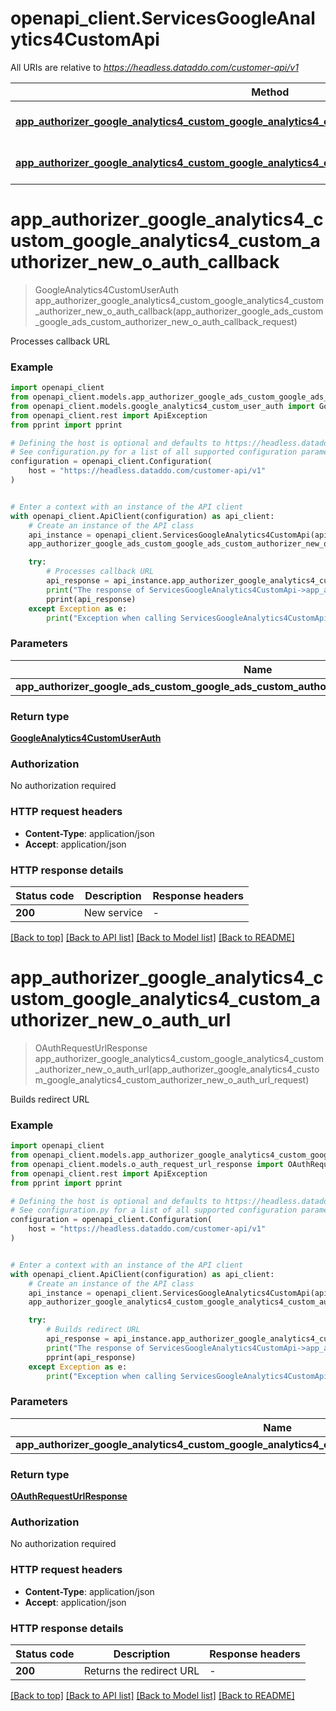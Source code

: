 # openapi_client.ServicesGoogleAnalytics4CustomApi

All URIs are relative to *https://headless.dataddo.com/customer-api/v1*

Method | HTTP request | Description
------------- | ------------- | -------------
[**app_authorizer_google_analytics4_custom_google_analytics4_custom_authorizer_new_o_auth_callback**](ServicesGoogleAnalytics4CustomApi.md#app_authorizer_google_analytics4_custom_google_analytics4_custom_authorizer_new_o_auth_callback) | **POST** /services/google_analytics4_custom/oauth-process-callback | Processes callback URL
[**app_authorizer_google_analytics4_custom_google_analytics4_custom_authorizer_new_o_auth_url**](ServicesGoogleAnalytics4CustomApi.md#app_authorizer_google_analytics4_custom_google_analytics4_custom_authorizer_new_o_auth_url) | **POST** /services/google_analytics4_custom/oauth-request-url | Builds redirect URL


# **app_authorizer_google_analytics4_custom_google_analytics4_custom_authorizer_new_o_auth_callback**
> GoogleAnalytics4CustomUserAuth app_authorizer_google_analytics4_custom_google_analytics4_custom_authorizer_new_o_auth_callback(app_authorizer_google_ads_custom_google_ads_custom_authorizer_new_o_auth_callback_request)

Processes callback URL

### Example


```python
import openapi_client
from openapi_client.models.app_authorizer_google_ads_custom_google_ads_custom_authorizer_new_o_auth_callback_request import AppAuthorizerGoogleAdsCustomGoogleAdsCustomAuthorizerNewOAuthCallbackRequest
from openapi_client.models.google_analytics4_custom_user_auth import GoogleAnalytics4CustomUserAuth
from openapi_client.rest import ApiException
from pprint import pprint

# Defining the host is optional and defaults to https://headless.dataddo.com/customer-api/v1
# See configuration.py for a list of all supported configuration parameters.
configuration = openapi_client.Configuration(
    host = "https://headless.dataddo.com/customer-api/v1"
)


# Enter a context with an instance of the API client
with openapi_client.ApiClient(configuration) as api_client:
    # Create an instance of the API class
    api_instance = openapi_client.ServicesGoogleAnalytics4CustomApi(api_client)
    app_authorizer_google_ads_custom_google_ads_custom_authorizer_new_o_auth_callback_request = openapi_client.AppAuthorizerGoogleAdsCustomGoogleAdsCustomAuthorizerNewOAuthCallbackRequest() # AppAuthorizerGoogleAdsCustomGoogleAdsCustomAuthorizerNewOAuthCallbackRequest | 

    try:
        # Processes callback URL
        api_response = api_instance.app_authorizer_google_analytics4_custom_google_analytics4_custom_authorizer_new_o_auth_callback(app_authorizer_google_ads_custom_google_ads_custom_authorizer_new_o_auth_callback_request)
        print("The response of ServicesGoogleAnalytics4CustomApi->app_authorizer_google_analytics4_custom_google_analytics4_custom_authorizer_new_o_auth_callback:\n")
        pprint(api_response)
    except Exception as e:
        print("Exception when calling ServicesGoogleAnalytics4CustomApi->app_authorizer_google_analytics4_custom_google_analytics4_custom_authorizer_new_o_auth_callback: %s\n" % e)
```



### Parameters


Name | Type | Description  | Notes
------------- | ------------- | ------------- | -------------
 **app_authorizer_google_ads_custom_google_ads_custom_authorizer_new_o_auth_callback_request** | [**AppAuthorizerGoogleAdsCustomGoogleAdsCustomAuthorizerNewOAuthCallbackRequest**](AppAuthorizerGoogleAdsCustomGoogleAdsCustomAuthorizerNewOAuthCallbackRequest.md)|  | 

### Return type

[**GoogleAnalytics4CustomUserAuth**](GoogleAnalytics4CustomUserAuth.md)

### Authorization

No authorization required

### HTTP request headers

 - **Content-Type**: application/json
 - **Accept**: application/json

### HTTP response details

| Status code | Description | Response headers |
|-------------|-------------|------------------|
**200** | New service |  -  |

[[Back to top]](#) [[Back to API list]](../README.md#documentation-for-api-endpoints) [[Back to Model list]](../README.md#documentation-for-models) [[Back to README]](../README.md)

# **app_authorizer_google_analytics4_custom_google_analytics4_custom_authorizer_new_o_auth_url**
> OAuthRequestUrlResponse app_authorizer_google_analytics4_custom_google_analytics4_custom_authorizer_new_o_auth_url(app_authorizer_google_analytics4_custom_google_analytics4_custom_authorizer_new_o_auth_url_request)

Builds redirect URL

### Example


```python
import openapi_client
from openapi_client.models.app_authorizer_google_analytics4_custom_google_analytics4_custom_authorizer_new_o_auth_url_request import AppAuthorizerGoogleAnalytics4CustomGoogleAnalytics4CustomAuthorizerNewOAuthUrlRequest
from openapi_client.models.o_auth_request_url_response import OAuthRequestUrlResponse
from openapi_client.rest import ApiException
from pprint import pprint

# Defining the host is optional and defaults to https://headless.dataddo.com/customer-api/v1
# See configuration.py for a list of all supported configuration parameters.
configuration = openapi_client.Configuration(
    host = "https://headless.dataddo.com/customer-api/v1"
)


# Enter a context with an instance of the API client
with openapi_client.ApiClient(configuration) as api_client:
    # Create an instance of the API class
    api_instance = openapi_client.ServicesGoogleAnalytics4CustomApi(api_client)
    app_authorizer_google_analytics4_custom_google_analytics4_custom_authorizer_new_o_auth_url_request = openapi_client.AppAuthorizerGoogleAnalytics4CustomGoogleAnalytics4CustomAuthorizerNewOAuthUrlRequest() # AppAuthorizerGoogleAnalytics4CustomGoogleAnalytics4CustomAuthorizerNewOAuthUrlRequest | 

    try:
        # Builds redirect URL
        api_response = api_instance.app_authorizer_google_analytics4_custom_google_analytics4_custom_authorizer_new_o_auth_url(app_authorizer_google_analytics4_custom_google_analytics4_custom_authorizer_new_o_auth_url_request)
        print("The response of ServicesGoogleAnalytics4CustomApi->app_authorizer_google_analytics4_custom_google_analytics4_custom_authorizer_new_o_auth_url:\n")
        pprint(api_response)
    except Exception as e:
        print("Exception when calling ServicesGoogleAnalytics4CustomApi->app_authorizer_google_analytics4_custom_google_analytics4_custom_authorizer_new_o_auth_url: %s\n" % e)
```



### Parameters


Name | Type | Description  | Notes
------------- | ------------- | ------------- | -------------
 **app_authorizer_google_analytics4_custom_google_analytics4_custom_authorizer_new_o_auth_url_request** | [**AppAuthorizerGoogleAnalytics4CustomGoogleAnalytics4CustomAuthorizerNewOAuthUrlRequest**](AppAuthorizerGoogleAnalytics4CustomGoogleAnalytics4CustomAuthorizerNewOAuthUrlRequest.md)|  | 

### Return type

[**OAuthRequestUrlResponse**](OAuthRequestUrlResponse.md)

### Authorization

No authorization required

### HTTP request headers

 - **Content-Type**: application/json
 - **Accept**: application/json

### HTTP response details

| Status code | Description | Response headers |
|-------------|-------------|------------------|
**200** | Returns the redirect URL |  -  |

[[Back to top]](#) [[Back to API list]](../README.md#documentation-for-api-endpoints) [[Back to Model list]](../README.md#documentation-for-models) [[Back to README]](../README.md)

